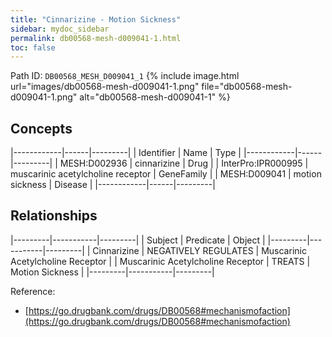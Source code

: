 ```yaml
---
title: "Cinnarizine - Motion Sickness"
sidebar: mydoc_sidebar
permalink: db00568-mesh-d009041-1.html
toc: false 
---
```



Path ID: `DB00568_MESH_D009041_1`
{% include image.html url="images/db00568-mesh-d009041-1.png" file="db00568-mesh-d009041-1.png" alt="db00568-mesh-d009041-1" %}

## Concepts

|------------|------|---------|
| Identifier | Name | Type    |
|------------|------|---------|
| MESH:D002936 | cinnarizine | Drug |
| InterPro:IPR000995 | muscarinic acetylcholine receptor | GeneFamily |
| MESH:D009041 | motion sickness | Disease |
|------------|------|---------|

## Relationships

|---------|-----------|---------|
| Subject | Predicate | Object  |
|---------|-----------|---------|
| Cinnarizine | NEGATIVELY REGULATES | Muscarinic Acetylcholine Receptor |
| Muscarinic Acetylcholine Receptor | TREATS | Motion Sickness |
|---------|-----------|---------|

Reference: 
  - [https://go.drugbank.com/drugs/DB00568#mechanismofaction](https://go.drugbank.com/drugs/DB00568#mechanismofaction)

